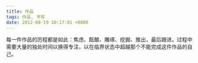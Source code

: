 ```yaml
---
title: 作品
tags: 作品, 书写
date: 2012-08-19 10:17:01 +0800
---
```



每一件作品的历程都是如此：焦虑、酝酿、雕琢、挖掘、推出，最后跟进。过程中需要大量的独处时间以换得专注，以在临界状态中超越那个不能完成这件作品的自己。

